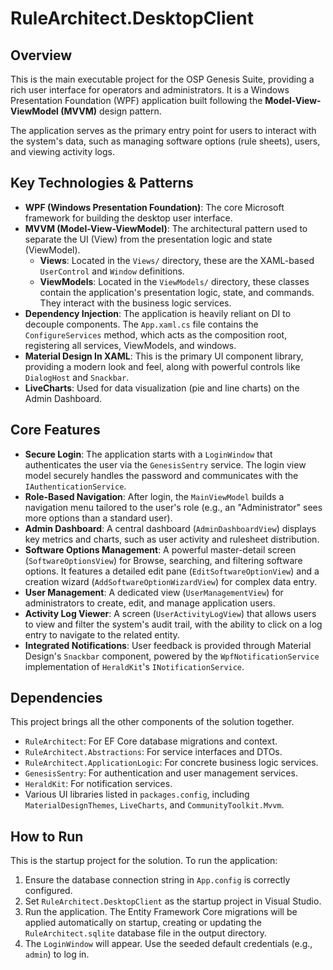 # RuleArchitect.DesktopClient

## Overview

This is the main executable project for the OSP Genesis Suite, providing a rich user interface for operators and administrators. It is a Windows Presentation Foundation (WPF) application built following the **Model-View-ViewModel (MVVM)** design pattern.

The application serves as the primary entry point for users to interact with the system's data, such as managing software options (rule sheets), users, and viewing activity logs.

## Key Technologies & Patterns

* **WPF (Windows Presentation Foundation)**: The core Microsoft framework for building the desktop user interface.
* **MVVM (Model-View-ViewModel)**: The architectural pattern used to separate the UI (View) from the presentation logic and state (ViewModel).
    * **Views**: Located in the `Views/` directory, these are the XAML-based `UserControl` and `Window` definitions.
    * **ViewModels**: Located in the `ViewModels/` directory, these classes contain the application's presentation logic, state, and commands. They interact with the business logic services.
* **Dependency Injection**: The application is heavily reliant on DI to decouple components. The `App.xaml.cs` file contains the `ConfigureServices` method, which acts as the composition root, registering all services, ViewModels, and windows.
* **Material Design In XAML**: This is the primary UI component library, providing a modern look and feel, along with powerful controls like `DialogHost` and `Snackbar`.
* **LiveCharts**: Used for data visualization (pie and line charts) on the Admin Dashboard.

## Core Features

* **Secure Login**: The application starts with a `LoginWindow` that authenticates the user via the `GenesisSentry` service. The login view model securely handles the password and communicates with the `IAuthenticationService`.
* **Role-Based Navigation**: After login, the `MainViewModel` builds a navigation menu tailored to the user's role (e.g., an "Administrator" sees more options than a standard user).
* **Admin Dashboard**: A central dashboard (`AdminDashboardView`) displays key metrics and charts, such as user activity and rulesheet distribution.
* **Software Options Management**: A powerful master-detail screen (`SoftwareOptionsView`) for Browse, searching, and filtering software options. It features a detailed edit pane (`EditSoftwareOptionView`) and a creation wizard (`AddSoftwareOptionWizardView`) for complex data entry.
* **User Management**: A dedicated view (`UserManagementView`) for administrators to create, edit, and manage application users.
* **Activity Log Viewer**: A screen (`UserActivityLogView`) that allows users to view and filter the system's audit trail, with the ability to click on a log entry to navigate to the related entity.
* **Integrated Notifications**: User feedback is provided through Material Design's `Snackbar` component, powered by the `WpfNotificationService` implementation of `HeraldKit`'s `INotificationService`.

## Dependencies

This project brings all the other components of the solution together.
* `RuleArchitect`: For EF Core database migrations and context.
* `RuleArchitect.Abstractions`: For service interfaces and DTOs.
* `RuleArchitect.ApplicationLogic`: For concrete business logic services.
* `GenesisSentry`: For authentication and user management services.
* `HeraldKit`: For notification services.
* Various UI libraries listed in `packages.config`, including `MaterialDesignThemes`, `LiveCharts`, and `CommunityToolkit.Mvvm`.

## How to Run

This is the startup project for the solution. To run the application:
1.  Ensure the database connection string in `App.config` is correctly configured.
2.  Set `RuleArchitect.DesktopClient` as the startup project in Visual Studio.
3.  Run the application. The Entity Framework Core migrations will be applied automatically on startup, creating or updating the `RuleArchitect.sqlite` database file in the output directory.
4.  The `LoginWindow` will appear. Use the seeded default credentials (e.g., `admin`) to log in.
